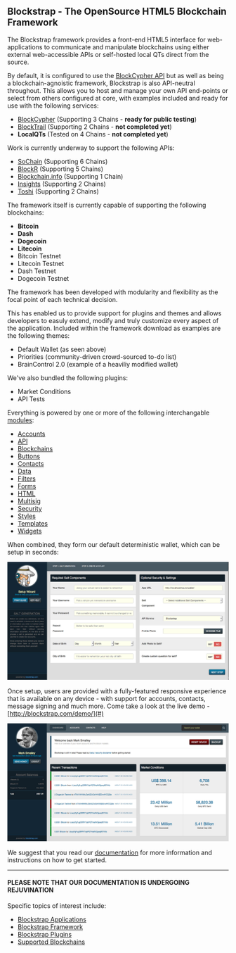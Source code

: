 ## Blockstrap - The OpenSource HTML5 Blockchain Framework

The Blockstrap framework provides a front-end HTML5 interface for web-applications to communicate and manipulate blockchains using either external web-accessible APIs or self-hosted local QTs direct from the source.

By default, it is configured to use the [BlockCypher API](http://blocksypher.com) but as well as being a blockchain-agnoistic framework, Blockstrap is also API-neutral throughout. This allows you to host and manage your own API end-points or select from others configured at core, with examples included and ready for use with the following services:

* [BlockCypher](http://blockcypher.com) (Supporting 3 Chains - __ready for public testing__)
* [BlockTrail](http://blocktrail.com) (Supporting 2 Chains - __not completed yet__)
* __LocalQTs__ (Tested on 4 Chains - __not completed yet__)

Work is currently underway to support the following APIs:

* [SoChain](http://chain.so) (Supporting 6 Chains)
* [BlockR](http://blockchain.info) (Supporting 5 Chains)
* [Blockchain.info](http://blockchain.info) (Supporting 1 Chain)
* [Insights](http://insights.io) (Supporting 2 Chains)
* [Toshi](http://toshi.io) (Supporting 2 Chains)

The framework itself is currently capable of supporting the following blockchains:

* __Bitcoin__
* __Dash__
* __Dogecoin__
* __Litecoin__
* Bitcoin Testnet
* Litecoin Testnet
* Dash Testnet
* Dogecoin Testnet

The framework has been developed with modularity and flexibility as the focal point of each technical decision. 

This has enabled us to provide support for plugins and themes and allows developers to easuly extend, modify and truly customize every aspect of the application. Included within the framework download as examples are the following themes:

* Default Wallet (as seen above)
* Priorities (community-driven crowd-sourced to-do list)
* BrainControl 2.0 (example of a heaviliy modified wallet)

We've also bundled the following plugins:

* Market Conditions
* API Tests

Everything is powered by one or more of the following interchangable [modules](modules/):

* [Accounts](docs/en/framework/modules/accounts/)
* [API](http://docs.blockstrap.com/en/framework/modules/api/)
* [Blockchains](http://docs.blockstrap.com/en/framework/modules/blockchains/)
* [Buttons](http://docs.blockstrap.com/en/framework/modules/buttons/)
* [Contacts](http://docs.blockstrap.com/en/framework/modules/contacts/)
* [Data](http://docs.blockstrap.com/en/framework/modules/data/)
* [Filters](http://docs.blockstrap.com/en/framework/modules/filters/)
* [Forms](http://docs.blockstrap.com/en/framework/modules/forms/)
* [HTML](http://docs.blockstrap.com/en/framework/modules/html/)
* [Multisig](http://docs.blockstrap.com/en/framework/modules/multisig/)
* [Security](http://docs.blockstrap.com/en/framework/modules/security/)
* [Styles](http://docs.blockstrap.com/en/framework/modules/styles/)
* [Templates](http://docs.blockstrap.com/en/framework/modules/templates/)
* [Widgets](http://docs.blockstrap.com/en/framework/modules/widgets/)

When combined, they form our default deterministic wallet, which can be setup in seconds:

![Wallet Screen-Shot](docs/img/setup.jpg)

Once setup, users are provided with a fully-featured responsive experience that is available on any device - with support for accounts, contacts, message signing and much more. Come take a look at the live demo - [http://blockstrap.com/demo/](#)

![Wallet Screen-Shot](docs/img/dashboard.jpg)

We suggest that you read our [documentation](#) for more information and instructions on how to get started.

-----

#### PLEASE NOTE THAT OUR DOCUMENTATION IS UNDERGOING REJUVINATION

Specific topics of interest include:

* [Blockstrap Applications](docs/en/applications)
* [Blockstrap Framework](docs/en/framework)
* [Blockstrap Plugins](docs/en/plugins)
* [Supported Blockchains](docs/en/blockchains)